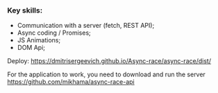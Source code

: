 ### Key skills:
- Сommunication with a server (fetch, REST API);
- Async coding / Promises;
- JS Animations;
- DOM Api;

Deploy: https://dmitrisergeevich.github.io/Async-race/async-race/dist/

For the application to work, you need to download and run the server https://github.com/mikhama/async-race-api
